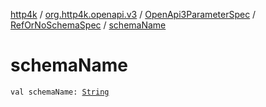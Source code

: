 [http4k](../../../index.md) / [org.http4k.openapi.v3](../../index.md) / [OpenApi3ParameterSpec](../index.md) / [RefOrNoSchemaSpec](index.md) / [schemaName](./schema-name.md)

# schemaName

`val schemaName: `[`String`](https://kotlinlang.org/api/latest/jvm/stdlib/kotlin/-string/index.html)